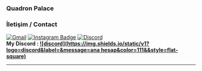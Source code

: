 ### Quadron Palace
### İletişim / Contact 
[![Gmail](https://img.shields.io/badge/-quadronxgod@gmail.com-c14438?style=flat-square&logo=Gmail&logoColor=white&link=mailto:quadronxgod@gmail.com)](mailto:quadronxgod@gmail.com)
[![Instagram Badge](https://img.shields.io/badge/-@quadronxgod-F44747?style=flat-square&labelColor=F44747&logo=instagram&logoColor=white&link=https://instagram.com/quadronxgod)](https://instagram.com/quadronxgod)
[![Discord](https://img.shields.io/discord/850026293537669150?label=QL-RP&logo=discord&style=social)](https://discord.gg/K3fQPXAcSu)
<br>
<strong> My Discord :
[![discord](https://img.shields.io/static/v1?logo=discord&label=&message=ana hesap&color=111&&style=flat-square)](https://discord.com/users/443120781342408707)
***


